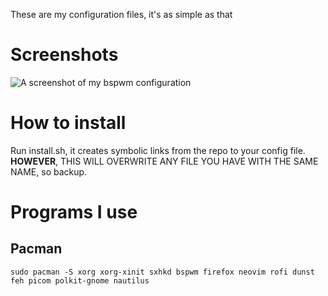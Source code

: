 These are my configuration files, it's as simple as that

# Screenshots
![A screenshot of my bspwm configuration](https://github.com/SenorCornflake/dotfiles/blob/master/scrot.png "Screenshot")

# How to install
Run install.sh, it creates symbolic links from the repo to your config file. **HOWEVER**, THIS WILL OVERWRITE ANY FILE YOU HAVE WITH THE SAME NAME, so backup.

# Programs I use
## Pacman
`sudo pacman -S xorg xorg-xinit sxhkd bspwm firefox neovim rofi dunst feh picom polkit-gnome nautilus`

